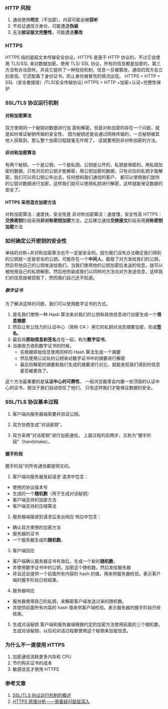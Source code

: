 ### HTTP 风险

1. 通信使用**明文**（不加密），内容可能会被**窃听**
2. 不验证通信方身份，可能遭遇**伪装**
3. 无法**验证报文完整性**，可能遭遇**篡改**

### HTTPS

HTTPS 指的是超文本传输安全协议，HTTPS 是基于 HTTP 协议的，不过它会使用 TLS/SSL 来对数据加密。使用 TLS/ SSL 协议，所有的信息都是加密的，第三方没有办法窃听。并且它提供了一种校验机制，信息一旦被篡改，通信的双方会立刻发现。它还配备了身份证书，防止身份被冒充的情况出现。
HTTPS = HTTP + SSL（安全套接层）/TLS(安全传输协议)
HTTPS = HTTP +加密+认证+完整性保护

### SSL/TLS 协议运行机制

#### 对称加密算法

双方使用同一个秘钥对数据进行加 密和解密。但是对称加密的存在一个问题，就 是如何保证秘钥传输的安全性， 因为秘钥还是会通过网络传输的，一旦秘钥被其他人获取到，那么整个加密过程就毫无作用了。 这就要用到非对称加密的方法。

#### 非对称加密算法

有两个秘钥，一个是公钥，一个是私钥。公钥是公开的，私钥是保密的。用私钥加密的数据，只有对应的公钥才能解密，用公钥加密的数据，只有对应的私钥才能解密。我们可以将公钥公布出去，任何想和我们通信的客户， 都可以使用我们提供的公钥对数据进行加密，这样我们就可以使用私钥进行解密，这样就能保证数据的安全了。

#### HTTPS 采用混合加密方法

对称加密算法：速度快，安全性差
非对称加密算法：速度慢，安全性高
HTTPS：**交换密钥**阶段采用**非对称密钥加密**方法，之后建立通信**交换报文**阶段采用**对称密钥加密**方法

### 如何确定公开密钥的安全性

单纯的对称+非对称加密算法也不一定是安全的。因为我们没有办法确定我们得到的公钥就一定是安全的公钥。可能存在一个**中间人**，截取了对方发给我们的公钥，然后将他自己的公钥发送给我们，当我们使用他的公钥加密后发送的信息，就可以被他用自己的私钥解密。然后他伪装成我们以同样的方法向对方发送信息，这样我们的信息就被窃取了，然而我们自己还不知道。

##### 数字证书

为了解决这样的问题，我们可以使用数字证书的方式。

1. 首先我们使用一种 Hash 算法来对我们的公钥和其他信息进行加密生成一个**信息摘要**
2. 然后让有公信力的认证中心（简称 CA ）用它的私钥对消息摘要加密，形成**签名**。
3. 最后将**原始信息和签名**合在一起，称为**数字证书**。
4. 当接收方收到数字证书的时候，
   - 先根据原始信息使用同样的 Hash 算法生成一个摘要
   - 然后使用公证处的公钥来对数字证书中的摘要进行解密
   - 最后将解密的摘要和我们生成的摘要进行对比，就能发现我们得到的信息是否被更改了。

这个方法最重要的是**认证中心的可靠性**， 一般浏览器里会内置一些顶层的认证中心的证书，相当于我们自动信任了他们， 只有这样我们才能保证数据的安全。

### SSL/TLS 协议基本过程

1. 客户端向服务器端索要并验证公钥。

2. 双方协商生成"对话密钥"。

3. 双方采用"对话密钥"进行加密通信。
   上面过程的前两步，又称为"握手阶段"（handshake）。

#### 握手阶段

握手阶段"的所有通信都是明文的。

1. 客户端向服务器发起请求
   请求中包含：

- 使用的协议版本号
- 生成的一个**随机数**（用于生成对话秘钥）
- 客户端支持的加密方法
- 客户端支持的压缩算法

2. 服务器端接收到请求后发出响应
   响应中包含：

- 确认双方使用的加密方法
- 服务器的证书
- 一个服务器生成的**随机数**。

3. 客户端回应

- 客户端确认服务器证书有效后，生成一个新的**随机数**，
- 并使用数字证书中的公钥，加密这个随机数，然后发给服务器
- 并且还会提供一个前面所有内容的 hash 的值，用来供服务器检验。表示客户端的握手阶段已经结束。

4. 服务器响应

- 服务器使用自己的私钥，来解密客户端发送过来的随机数。
- 并提供前面所有内容的 hash 值来供客户端检验。表示服务器的握手阶段已经结束。

5. 生成对话秘钥
   客户端和服务器端根据约定的加密方法使用前面的三个随机数，生成对话秘钥，以后的对话过程都使用这个秘钥来加密信息。

### 为什么不一直使用 HTTPS

1. 加密通信消耗更多内存和 CPU
2. 节约购买证书的成本
3. 敏感信息才使用 HTTPS

### 参考文章

1. [SSL/TLS 协议运行机制的概述](http://www.ruanyifeng.com/blog/2014/02/ssl_tls.html)
2. [HTTPS 原理分析——带着疑问层层深入](https://blog.leapmie.com/archives)
